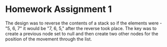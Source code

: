 <h1>Homework Assignment 1</h1>

The design was to reverse the contents of a stack so if the elements were - "5, 6, 7" it would be "7, 6, 5," after the reverse took place. The key was to create a previous node set to null and then create two other nodes for the position of the movement through the list.

